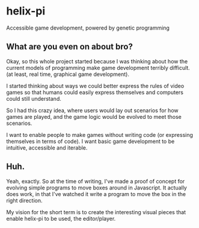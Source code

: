 # helix-pi
Accessible game development, powered by genetic programming

What are you even on about bro?
---

Okay, so this whole project started because I was thinking about how the current models of programming make game development terribly difficult. (at least, real time, graphical game development).

I started thinking about ways we could better express the rules of video games so that humans could easily express themselves and computers could still understand.

So I had this crazy idea, where users would lay out scenarios for how games are played, and the game logic would be evolved to meet those scenarios.

I want to enable people to make games without writing code (or expressing themselves in terms of code). I want basic game development to be intuitive, accessible and iterable.

Huh.
---

Yeah, exactly. So at the time of writing, I've made a proof of concept for evolving simple programs to move boxes around in Javascript. It actually does work, in that I've watched it write a program to move the box in the right direction.

My vision for the short term is to create the interesting visual pieces that enable helix-pi to be used, the editor/player.
